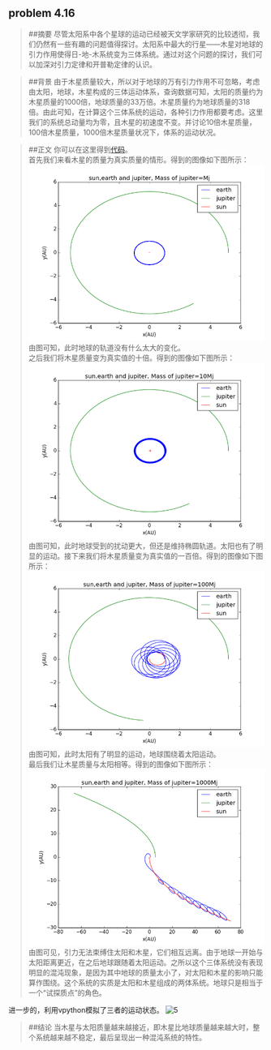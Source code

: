## problem 4.16

>##摘要
尽管太阳系中各个星球的运动已经被天文学家研究的比较透彻，我们仍然有一些有趣的问题值得探讨。太阳系中最大的行星——木星对地球的引力作用使得日-地-木系统变为三体系统。通过对这个问题的探讨，我们可以加深对引力定律和开普勒定律的认识。

>##背景
由于木星质量较大，所以对于地球的万有引力作用不可忽略，考虑由太阳，地球，木星构成的三体运动体系，查询数据可知，太阳的质量约为木星质量的1000倍，地球质量的33万倍。木星质量约为地球质量的318倍。由此可知，在计算这个三体系统的运动，各种引力作用都要考虑。这里我们的系统总动量均为零，且木星的初速度不变。并讨论10倍木星质量，100倍木星质量，1000倍木星质量状况下，体系的运动状况。

>##正文
你可以在这里得到[代码](https://github.com/lzx78966/computationalphysics_N2013301510050/blob/master/Chapter4/exercise12/problem4.16.py)。  
首先我们来看木星的质量为真实质量的情形。得到的图像如下图所示：  
![1](https://github.com/lzx78966/computationalphysics_N2013301510050/blob/master/Chapter4/exercise12/1.png)  
由图可知，此时地球的轨道没有什么太大的变化。  
之后我们将木星质量变为真实值的十倍。得到的图像如下图所示：  
![2](https://github.com/lzx78966/computationalphysics_N2013301510050/blob/master/Chapter4/exercise12/2.png)  
由图可知，此时地球受到的扰动更大，但还是维持椭圆轨道。太阳也有了明显的运动。接下来我们将木星质量变为真实值的一百倍。得到的图像如下图所示：  
![3](https://github.com/lzx78966/computationalphysics_N2013301510050/blob/master/Chapter4/exercise12/3.png)  
由图可知，此时太阳有了明显的运动，地球围绕着太阳运动。  
最后我们让木星质量与太阳相等。得到的图像如下图所示：  
![4](https://github.com/lzx78966/computationalphysics_N2013301510050/blob/master/Chapter4/exercise12/4.png)  
由图可见，引力无法束缚住太阳和木星，它们相互远离。由于地球一开始与太阳距离更近，在之后地球跟随着太阳运动。之所以这个三体系统没有表现明显的混沌现象，是因为其中地球的质量太小了，对太阳和木星的影响只能算作围绕。这个系统的实质是太阳和木星组成的两体系统。地球只是相当于一个“试探质点”的角色。  

进一步的，利用vpython模拟了三者的运动状态。
![5]()  

>##结论
当木星与太阳质量越来越接近，即木星比地球质量越来越大时，整个系统越来越不稳定，最后呈现出一种混沌系统的特性。


